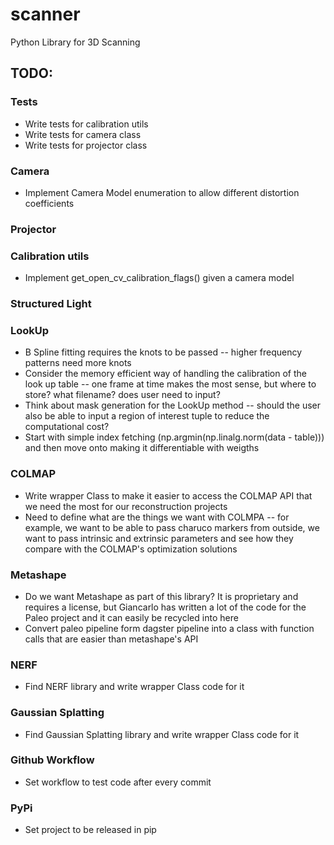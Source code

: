 # scanner
Python Library for 3D Scanning


## TODO:
### Tests
- Write tests for calibration utils
- Write tests for camera class
- Write tests for projector class

### Camera
- Implement Camera Model enumeration to allow different distortion coefficients

### Projector

### Calibration utils
- Implement get_open_cv_calibration_flags() given a camera model

### Structured Light

### LookUp
- B Spline fitting requires the knots to be passed -- higher frequency patterns need more knots
- Consider the memory efficient way of handling the calibration of the look up table -- one frame at time makes the most sense, but where to store? what filename? does user need to input? 
- Think about mask generation for the LookUp method -- should the user also be able to input a region of interest tuple to reduce the computational cost?
- Start with simple index fetching (np.argmin(np.linalg.norm(data - table))) and then move onto making it differentiable with weigths

### COLMAP
- Write wrapper Class to make it easier to access the COLMAP API that we need the most for our reconstruction projects
- Need to define what are the things we want with COLMPA -- for example, we want to be able to pass charuco markers from outside, we want to pass intrinsic and extrinsic parameters and see how they compare with the COLMAP's optimization solutions

### Metashape
- Do we want Metashape as part of this library? It is proprietary and requires a license, but Giancarlo has written a lot of the code for the Paleo project and it can easily be recycled into here
- Convert paleo pipeline form dagster pipeline into a class with function calls that are easier than metashape's API

### NERF
- Find NERF library and write wrapper Class code for it

### Gaussian Splatting
- Find Gaussian Splatting library and write wrapper Class code for it

### Github Workflow
- Set workflow to test code after every commit

### PyPi
- Set project to be released in pip